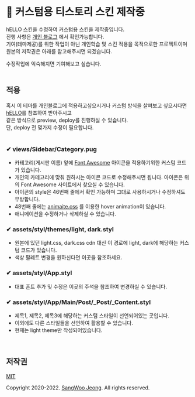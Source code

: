 # 📃 커스텀용 티스토리 스킨 제작중
hELLO 스킨을 수정하여 커스텀용 스킨을 제작중입니다.    
진행 사항은 [개인 블로그](https://earth-ing.tistory.com/) 에서 확인가능합니다.  
기여(테마제공)를 위한 작업이 아닌 개인학습 및 스킨 적용을 목적으로한 프로젝트이며  
원본의 저작권은 아래를 참고해주시면 되겠습니다.

수정작업에 익숙해지면 기여해보고 싶습니다.
<br/>
<br/>


## 적용
혹시 이 테마를 개인블로그에 적용하고싶으시거나 커스텀 방식을 살펴보고 싶으시다면  
[hELLO](https://pronist.tistory.com/5)를 참조하여 받아주시고  
같은 방식으로 preview, deploy를 진행하실 수 있습니다.  
단, deploy 전 몇가지 수정이 필요합니다.  
<br/>
### ✔ views/Sidebar/Category.pug  
* 카테고리(게시판 이름) 앞에 [Font Awesome](https://fontawesome.com/icons) 아이콘을 적용하기위한 커스텀 코드가 있습니다.  
* 개인의 카테고리에 맞춰 원하시는 아이콘 코드로 수정해주시면 됩니다. 아이콘은 위의 Font Awesome 사이트에서 찾으실 수 있습니다.  
* 아이콘의 style은 46번째 줄에서 확인 가능하며 그대로 사용하시거나 수정하셔도 무방합니다.  
* 48번째 줄에는 [animaite.css](https://github.com/animate-css/animate.css) 를 이용한 hover animation이 있습니다.  
* 애니메이션을 수정하거나 삭제하실 수 있습니다.  

### ✔ assets/styl/themes/light, dark.styl  
* 원본에 있던 light.css, dark.css cdn 대신 이 경로에 light, dark에 해당하는 커스텀 코드가 있습니다.
* 색상 팔레트 변경을 원하신다면 이곳을 참조하세요.
  
### ✔ assets/styl/App.styl  
* 대표 폰트 추가 및 수정은 이곳의 주석을 참조하여 변경하실 수 있습니다.
  
### ✔ assets/styl/App/Main/Post/_Post/_Content.styl  
* 제목1, 제목2, 제목3에 해당하는 커스텀 스타일이 선언되어있는 곳입니다. 
* 이외에도 다른 스타일들을 선언하여 활용할 수 있습니다.
* 현재는 light theme만 작성되어있습니다.

<br>

## 저작권

[MIT](https://github.com/pronist/hELLO/blob/master/LICENSE)

Copyright 2020-2022. [SangWoo Jeong](https://github.com/pronist). All rights reserved.

